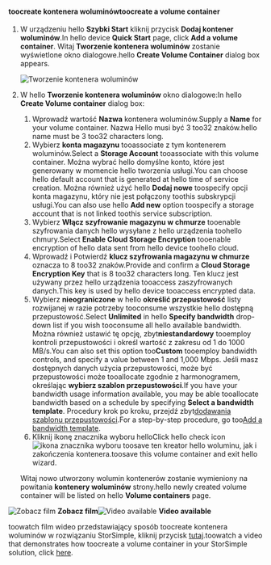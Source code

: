 <!--author=SharS last changed: 9/17/15-->

#### <a name="toocreate-a-volume-container"></a><span data-ttu-id="3af5d-101">toocreate kontenera woluminów</span><span class="sxs-lookup"><span data-stu-id="3af5d-101">toocreate a volume container</span></span>
1. <span data-ttu-id="3af5d-102">W urządzeniu hello **Szybki Start** kliknij przycisk **Dodaj kontener woluminów**.</span><span class="sxs-lookup"><span data-stu-id="3af5d-102">In hello device **Quick Start** page, click **Add a volume container**.</span></span> <span data-ttu-id="3af5d-103">Witaj **Tworzenie kontenera woluminów** zostanie wyświetlone okno dialogowe.</span><span class="sxs-lookup"><span data-stu-id="3af5d-103">hello **Create Volume Container** dialog box appears.</span></span>
   
    ![Tworzenie kontenera woluminów](./media/storsimple-create-volume-container/HCS_CreateVolumeContainerM-include.png)
2. <span data-ttu-id="3af5d-105">W hello **Tworzenie kontenera woluminów** okno dialogowe:</span><span class="sxs-lookup"><span data-stu-id="3af5d-105">In hello **Create Volume container** dialog box:</span></span>
   
   1. <span data-ttu-id="3af5d-106">Wprowadź wartość **Nazwa** kontenera woluminów.</span><span class="sxs-lookup"><span data-stu-id="3af5d-106">Supply a **Name** for your volume container.</span></span> <span data-ttu-id="3af5d-107">Nazwa Hello musi być 3 too32 znaków.</span><span class="sxs-lookup"><span data-stu-id="3af5d-107">hello name must be 3 too32 characters long.</span></span>
   2. <span data-ttu-id="3af5d-108">Wybierz **konta magazynu** tooassociate z tym kontenerem woluminów.</span><span class="sxs-lookup"><span data-stu-id="3af5d-108">Select a **Storage Account** tooassociate with this volume container.</span></span> <span data-ttu-id="3af5d-109">Można wybrać hello domyślne konto, które jest generowany w momencie hello tworzenia usługi.</span><span class="sxs-lookup"><span data-stu-id="3af5d-109">You can choose hello default account that is generated at hello time of service creation.</span></span> <span data-ttu-id="3af5d-110">Można również użyć hello **Dodaj nowe** toospecify opcji konta magazynu, który nie jest połączony toothis subskrypcji usługi.</span><span class="sxs-lookup"><span data-stu-id="3af5d-110">You can also use hello **Add new** option toospecify a storage account that is not linked toothis service subscription.</span></span>
   3. <span data-ttu-id="3af5d-111">Wybierz **Włącz szyfrowanie magazynu w chmurze** tooenable szyfrowania danych hello wysyłane z hello urządzenia toohello chmury.</span><span class="sxs-lookup"><span data-stu-id="3af5d-111">Select **Enable Cloud Storage Encryption** tooenable encryption of hello data sent from hello device toohello cloud.</span></span>
   4. <span data-ttu-id="3af5d-112">Wprowadź i Potwierdź **klucz szyfrowania magazynu w chmurze** oznacza to 8 too32 znaków.</span><span class="sxs-lookup"><span data-stu-id="3af5d-112">Provide and confirm a **Cloud Storage Encryption Key** that is 8 too32 characters long.</span></span> <span data-ttu-id="3af5d-113">Ten klucz jest używany przez hello urządzenia tooaccess zaszyfrowanych danych.</span><span class="sxs-lookup"><span data-stu-id="3af5d-113">This key is used by hello device tooaccess encrypted data.</span></span>
   5. <span data-ttu-id="3af5d-114">Wybierz **nieograniczone** w hello **określić przepustowość** listy rozwijanej w razie potrzeby tooconsume wszystkie hello dostępną przepustowość.</span><span class="sxs-lookup"><span data-stu-id="3af5d-114">Select **Unlimited** in hello **Specify bandwidth** drop-down list if you wish tooconsume all hello available bandwidth.</span></span> <span data-ttu-id="3af5d-115">Można również ustawić tę opcję, zbyt**niestandardowy** tooemploy kontroli przepustowości i określ wartość z zakresu od 1 do 1000 MB/s.</span><span class="sxs-lookup"><span data-stu-id="3af5d-115">You can also set this option too**Custom** tooemploy bandwidth controls, and specify a value between 1 and 1,000 Mbps.</span></span> 
      <span data-ttu-id="3af5d-116">Jeśli masz dostępnych danych użycia przepustowości, może być przepustowości może tooallocate zgodnie z harmonogramem, określając **wybierz szablon przepustowości**.</span><span class="sxs-lookup"><span data-stu-id="3af5d-116">If you have your bandwidth usage information available, you may be able tooallocate bandwidth based on a schedule by specifying **Select a bandwidth template**.</span></span> <span data-ttu-id="3af5d-117">Procedury krok po kroku, przejdź zbyt[dodawania szablonu przepustowości](../articles/storsimple/storsimple-manage-bandwidth-templates.md#add-a-bandwidth-template).</span><span class="sxs-lookup"><span data-stu-id="3af5d-117">For a step-by-step procedure, go too[Add a bandwidth template](../articles/storsimple/storsimple-manage-bandwidth-templates.md#add-a-bandwidth-template).</span></span>
   6. <span data-ttu-id="3af5d-118">Kliknij ikonę znacznika wyboru hello</span><span class="sxs-lookup"><span data-stu-id="3af5d-118">Click hello check icon</span></span> ![ikona znacznika wyboru](./media/storsimple-create-volume-container/HCS_CheckIcon-include.png) <span data-ttu-id="3af5d-120">toosave ten kreator hello woluminu, jak i zakończenia kontenera.</span><span class="sxs-lookup"><span data-stu-id="3af5d-120">toosave this volume container and exit hello wizard.</span></span> 
   
   <span data-ttu-id="3af5d-121">Witaj nowo utworzony wolumin kontenerów zostanie wymieniony na powitania **kontenery woluminów** strony.</span><span class="sxs-lookup"><span data-stu-id="3af5d-121">hello newly created volume container will be listed on hello **Volume containers** page.</span></span>

<span data-ttu-id="3af5d-122">![Zobacz film](./media/storsimple-create-volume-container/Video_icon.png) **Zobacz film**</span><span class="sxs-lookup"><span data-stu-id="3af5d-122">![Video available](./media/storsimple-create-volume-container/Video_icon.png) **Video available**</span></span>

<span data-ttu-id="3af5d-123">toowatch film wideo przedstawiający sposób toocreate kontenera woluminów w rozwiązaniu StorSimple, kliknij przycisk [tutaj](https://azure.microsoft.com/documentation/videos/create-a-volume-container-in-your-storsimple-solution/).</span><span class="sxs-lookup"><span data-stu-id="3af5d-123">toowatch a video that demonstrates how toocreate a volume container in your StorSimple solution, click [here](https://azure.microsoft.com/documentation/videos/create-a-volume-container-in-your-storsimple-solution/).</span></span>

